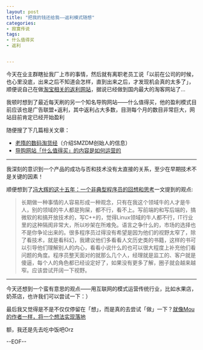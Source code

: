 ```yaml
---
layout: post
title: "把我的钱还给我——返利模式随想"
categories:
- 寂寞传说
tags:
- 什么值得买
- 返利


---
```


今天在业主群瞎扯我厂上市的事情，然后就有离职老员工说「以前在公司的时候，也心里没底，出来之后不知道会怎样，直到出来之后，才发现机会真的太多了」，顺便说自己在做[淘宝相关的返利网站](http://www.taofen8.com/)，据说已经做到国内最大的淘客网站了…

我顿时想到了最近每天刷的另一个知名导购网站——什么值得买，他的盈利模式目前应该也是广告联盟+返利，其中返利占大多数，目测每个月的数目非常巨大，网站目前肯定已经开始盈利

随便搜了下几篇相关文章：

* [老隋的数码淘货经](http://digi.tech.qq.com/zt2012/geeks/suiguodong/)（介绍SMZDM创始人的信息）
* [导购网站「什么值得买」的内容是如何运营的](http://www.zhihu.com/question/20549488)

----

我深刻的意识到一个产品的成功与否和技术没有太直接的关系，至少在早期技术不是关键的因素！

顺便想到了[冯大辉的这十五年：一个非典型程序员的回想和思考](http://tech2ipo.com/58143?utm_source=startup&utm_medium=startup_AD&utm_campaign=startup)一文提到的观点:
    
>长期做一种事情的人容易形成一种观念，只有在我这个领域牛的人才是牛人，别的领域的牛人都是狗屎，都不行，看不上。写前端的和写后端的，搞微软的和搞开放技术的，写C++的，觉得Linux领域的牛人都不行，IT行业里的这种隔阂非常大，所以吵架在所难免。语言之争什么的，市场的选择也不是你争论出来的。很多程序员过得没有希望是因为他们的视野太窄了，除了看技术，就是看科幻，我建议他们多看看人文历史类的书籍，这样的书可以引导他们理解别人的内心，看看小说什么的也可以很大程度上补充他们看问题的角度。程序员整天面对的就那么几个人，经理就是监工的、客户就是傻逼，每个人的角色都已经设定好了，如果没有更多了解，圈子就会越来越窄。应该尝试开阔一下视野。
    
----

今天还想到一个蛮有意思的观点——用互联网的模式运营传统行业，比如水果店，奶茶店，也许我们可以尝试一下：）

最后我又觉得是不是不仅仅停留在「想」，而是真的去尝试「做」一下？[就像Mou的作者一样，将一个想法实现落地](http://moustand.com/)

额，我还是先去吃中饭吧Orz

--EOF--